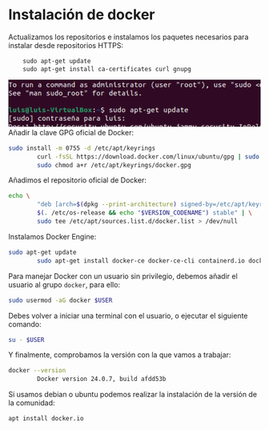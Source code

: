 # Instalación de docker

Actualizamos los repositorios e instalamos los paquetes necesarios para instalar desde repositorios HTTPS:

        sudo apt-get update
        sudo apt-get install ca-certificates curl gnupg
![](https://github.com/jurado17/DAW/blob/main/Docker/Practica%201/img/c1.png)
Añadir la clave GPG oficial de Docker:

```bash
sudo install -m 0755 -d /etc/apt/keyrings
        curl -fsSL https://download.docker.com/linux/ubuntu/gpg | sudo gpg --dearmor -o /etc/apt/keyrings/docker.gpg
        sudo chmod a+r /etc/apt/keyrings/docker.gpg
```

Añadimos el repositorio oficial de Docker:

```bash
echo \
        "deb [arch=$(dpkg --print-architecture) signed-by=/etc/apt/keyrings/docker.gpg] https://download.docker.com/linux/ubuntu \
        $(. /etc/os-release && echo "$VERSION_CODENAME") stable" | \
        sudo tee /etc/apt/sources.list.d/docker.list > /dev/null
```

Instalamos Docker Engine:

```bash
sudo apt-get update
        sudo apt-get install docker-ce docker-ce-cli containerd.io docker-buildx-plugin docker-compose-plugin
```

Para manejar Docker con un usuario sin privilegio, debemos añadir el usuario al grupo `docker`, para ello:

```bash
sudo usermod -aG docker $USER
```

Debes volver a iniciar una terminal con el usuario, o ejecutar el siguiente comando:

```bash
su - $USER
```

Y finalmente, comprobamos la versión con la que vamos a trabajar:

```bash
docker --version
        Docker version 24.0.7, build afdd53b
```
Si usamos debian o ubuntu podemos realizar la instalación de la versión de la comunidad:

```bash
apt install docker.io
```
